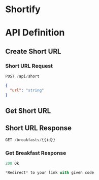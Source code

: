 # Shortify
# API Definition

## Create Short URL

### Short URL Request

```js
POST /api/short
```

```json
{
  "url": "string"
}
```

## Get Short URL

## Short URL Response


```js
GET /breakfasts/{{id}}
```

### Get Breakfast Response

```js
200 Ok
```
```js
*Redirect* to your link with given code
```

